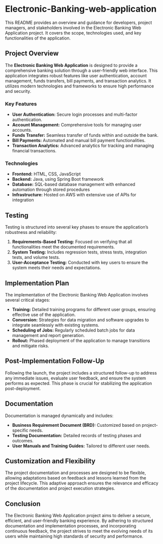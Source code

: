 # Electronic-Banking-web-application

This README provides an overview and guidance for developers, project managers, and stakeholders involved in the Electronic Banking Web Application project. It covers the scope, technologies used, and key functionalities of the application.

## Project Overview

The **Electronic Banking Web Application** is designed to provide a comprehensive banking solution through a user-friendly web interface. This application integrates robust features like user authentication, account management, funds transfers, bill payments, and transaction analytics. It utilizes modern technologies and frameworks to ensure high performance and security.

### Key Features

- **User Authentication:** Secure login processes and multi-factor authentication.
- **Account Management:** Comprehensive tools for managing user accounts.
- **Funds Transfer:** Seamless transfer of funds within and outside the bank.
- **Bill Payments:** Automated and manual bill payment functionalities.
- **Transaction Analytics:** Advanced analytics for tracking and managing financial transactions.

### Technologies

- **Frontend:** HTML, CSS, JavaScript
- **Backend:** Java, using Spring Boot framework
- **Database:** SQL-based database management with enhanced automation through stored procedures
- **Infrastructure:** Hosted on AWS with extensive use of APIs for integration

## Testing

Testing is structured into several key phases to ensure the application’s robustness and reliability:

1. **Requirements-Based Testing:** Focused on verifying that all functionalities meet the documented requirements.
2. **System Testing:** Includes regression tests, stress tests, integration tests, and volume tests.
3. **User-Acceptance Testing:** Conducted with key users to ensure the system meets their needs and expectations.

## Implementation Plan

The implementation of the Electronic Banking Web Application involves several critical stages:

- **Training:** Detailed training programs for different user groups, ensuring effective use of the application.
- **Conversion:** Strategies for data migration and software upgrades to integrate seamlessly with existing systems.
- **Scheduling of Jobs:** Regularly scheduled batch jobs for data management and report generation.
- **Rollout:** Phased deployment of the application to manage transitions and mitigate risks.

## Post-Implementation Follow-Up

Following the launch, the project includes a structured follow-up to address any immediate issues, evaluate user feedback, and ensure the system performs as expected. This phase is crucial for stabilizing the application post-deployment.

## Documentation

Documentation is managed dynamically and includes:

- **Business Requirement Document (BRD):** Customized based on project-specific needs.
- **Testing Documentation:** Detailed records of testing phases and outcomes.
- **User Manuals and Training Guides:** Tailored to different user needs.

## Customization and Flexibility

The project documentation and processes are designed to be flexible, allowing adaptations based on feedback and lessons learned from the project lifecycle. This adaptive approach ensures the relevance and efficacy of the documentation and project execution strategies.

## Conclusion

The Electronic Banking Web Application project aims to deliver a secure, efficient, and user-friendly banking experience. By adhering to structured documentation and implementation processes, and incorporating continuous feedback, the project strives to meet the evolving needs of its users while maintaining high standards of security and performance.


